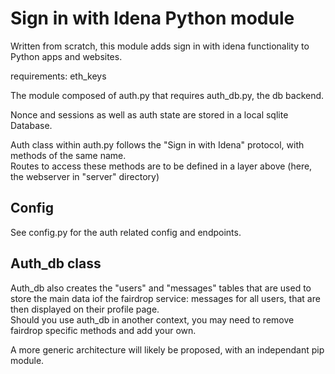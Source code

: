 # Sign in with Idena Python module

Written from scratch, this module adds sign in with idena functionality to Python apps and websites.

requirements: eth_keys

The module composed of auth.py that requires auth_db.py, the db backend.

Nonce and sessions as well as auth state are stored in a local sqlite Database.



Auth class within auth.py follows the "Sign in with Idena" protocol, with methods of the same name.  
Routes to access these methods are to be defined in a layer above (here, the webserver in "server" directory)


## Config

See config.py for the auth related config and endpoints.  


## Auth_db class

Auth_db also creates the "users" and "messages" tables that are used to store the main data iof the fairdrop service: messages for all users, that are then displayed on their profile page.  
Should you use auth_db in another context, you may need to remove fairdrop specific methods and add your own.

A more generic architecture will likely be proposed, with an independant pip module.

